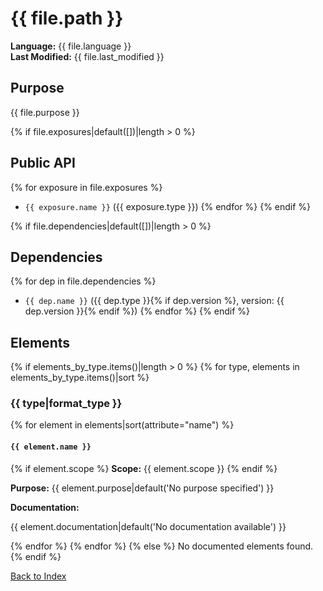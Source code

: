 # {{ file.path }}

**Language:** {{ file.language }}  
**Last Modified:** {{ file.last_modified }}

## Purpose

{{ file.purpose }}

{% if file.exposures|default([])|length > 0 %}
## Public API

{% for exposure in file.exposures %}
- `{{ exposure.name }}` ({{ exposure.type }})
{% endfor %}
{% endif %}

{% if file.dependencies|default([])|length > 0 %}
## Dependencies

{% for dep in file.dependencies %}
- `{{ dep.name }}` ({{ dep.type }}{% if dep.version %}, version: {{ dep.version }}{% endif %})
{% endfor %}
{% endif %}

## Elements

{% if elements_by_type.items()|length > 0 %}
{% for type, elements in elements_by_type.items()|sort %}
### {{ type|format_type }}

{% for element in elements|sort(attribute="name") %}
#### `{{ element.name }}`

{% if element.scope %}
**Scope:** {{ element.scope }}
{% endif %}

**Purpose:** {{ element.purpose|default('No purpose specified') }}

**Documentation:**

{{ element.documentation|default('No documentation available') }}

{% endfor %}
{% endfor %}
{% else %}
No documented elements found.
{% endif %}

[Back to Index](../README.md)